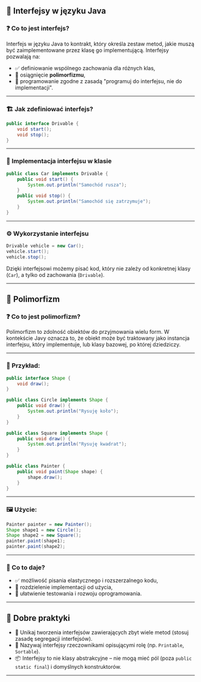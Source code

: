 ## 🧩 Interfejsy w języku Java

### ❓ Co to jest interfejs?

Interfejs w języku Java to kontrakt, który określa zestaw metod, jakie muszą być zaimplementowane przez klasę go implementującą. Interfejsy pozwalają na:

* ✅ definiowanie wspólnego zachowania dla różnych klas,
* 🔁 osiągnięcie **polimorfizmu**,
* 🧪 programowanie zgodne z zasadą "programuj do interfejsu, nie do implementacji".

---

### 🏗️ Jak zdefiniować interfejs?

```java
public interface Drivable {
    void start();
    void stop();
}
```

---

### 🚗 Implementacja interfejsu w klasie

```java
public class Car implements Drivable {
    public void start() {
        System.out.println("Samochód rusza");
    }
    public void stop() {
        System.out.println("Samochód się zatrzymuje");
    }
}
```

---

### ⚙️ Wykorzystanie interfejsu

```java
Drivable vehicle = new Car();
vehicle.start();
vehicle.stop();
```

Dzięki interfejsowi możemy pisać kod, który nie zależy od konkretnej klasy (`Car`), a tylko od zachowania (`Drivable`).

---

## 🔁 Polimorfizm

### ❓ Co to jest polimorfizm?

Polimorfizm to zdolność obiektów do przyjmowania wielu form. W kontekście Javy oznacza to, że obiekt może być traktowany jako instancja interfejsu, który implementuje, lub klasy bazowej, po której dziedziczy.

---

### 🧪 Przykład:

```java
public interface Shape {
    void draw();
}

public class Circle implements Shape {
    public void draw() {
        System.out.println("Rysuję koło");
    }
}

public class Square implements Shape {
    public void draw() {
        System.out.println("Rysuję kwadrat");
    }
}

public class Painter {
    public void paint(Shape shape) {
        shape.draw();
    }
}
```

---

### 🖼️ Użycie:

```java
Painter painter = new Painter();
Shape shape1 = new Circle();
Shape shape2 = new Square();
painter.paint(shape1);
painter.paint(shape2);
```

---

### 🎯 Co to daje?

* ✅ możliwość pisania elastycznego i rozszerzalnego kodu,
* 🔌 rozdzielenie implementacji od użycia,
* 🧪 ułatwienie testowania i rozwoju oprogramowania.

---

## 📏 Dobre praktyki

* 🚫 Unikaj tworzenia interfejsów zawierających zbyt wiele metod (stosuj zasadę segregacji interfejsów).
* 🧠 Nazywaj interfejsy rzeczownikami opisującymi rolę (np. `Printable`, `Sortable`).
* 📦 Interfejsy to nie klasy abstrakcyjne – nie mogą mieć pól (poza `public static final`) i domyślnych konstruktorów.

---

